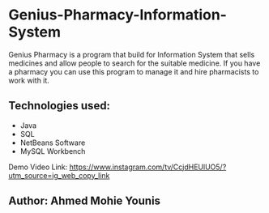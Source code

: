 # Genius-Pharmacy-Information-System
Genius Pharmacy is a program that build for Information System that sells medicines and allow people to search for the suitable medicine. If you have a pharmacy you can use this program to manage it and hire pharmacists to work with it.
## Technologies used:
+ Java
+ SQL
+ NetBeans Software
+ MySQL Workbench

Demo Video Link: https://www.instagram.com/tv/CcjdHEUlUO5/?utm_source=ig_web_copy_link


## **Author: Ahmed Mohie Younis**

